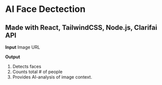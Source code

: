 # AI Face Dectection

## Made with React, TailwindCSS, Node.js, Clarifai API

**Input** Image URL

**Output**
1) Detects faces
2) Counts total # of people
3) Provides AI-analysis of image context.